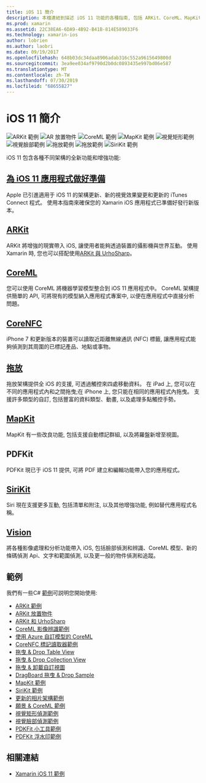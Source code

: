 ```yaml
---
title: iOS 11 簡介
description: 本檔連結到描述 iOS 11 功能的各種指南, 包括 ARKit、CoreML、MapKit、PDFKit、SiriKit、願景 framework 等等。
ms.prod: xamarin
ms.assetid: 22C38EA6-6DA9-4B92-B41B-814E589033F6
ms.technology: xamarin-ios
author: lobrien
ms.author: laobri
ms.date: 09/19/2017
ms.openlocfilehash: 648b03dc34daa8906adab316c552a9615649800d
ms.sourcegitcommit: 3ea9ee034af9790d2b0dc0893435e997bd06e587
ms.translationtype: MT
ms.contentlocale: zh-TW
ms.lasthandoff: 07/30/2019
ms.locfileid: "68655827"
---
```

# <a name="introduction-to-ios-11"></a>iOS 11 簡介

![ARKit 範例](images/arkit.png) ![AR 放置物件](images/arkit2.png) ![CoreML 範例](images/coreml.png) ![MapKit 範例](images/mapkit.png) ![視覺矩形範例](images/vision1.png) ![視覺臉部範例](images/vision2.png) ![拖放範例](images/drag-drop.png) ![拖放範例](images/drag-drop2.png) ![SiriKit 範例](images/sirikit.png)

iOS 11 包含各種不同架構的全新功能和增強功能:

## <a name="preparing-your-app-for-ios-11updating-your-appindexmd"></a>[為 iOS 11 應用程式做好準備](updating-your-app/index.md)

Apple 已引進適用于 iOS 11 的架構更新、新的視覺效果變更和更新的 iTunes Connect 程式。 使用本指南來確保您的 Xamarin iOS 應用程式已準備好發行新版本。

## <a name="arkitarkitindexmd"></a>[ARKit](arkit/index.md)

ARKit 將增強的現實帶入 iOS, 讓使用者能夠透過裝置的攝影機與世界互動。
使用 Xamarin 時, 您也可以搭配使用[ARKit 與 UrhoSharp](arkit/urhosharp.md)。

## <a name="coremlcoremlmd"></a>[CoreML](coreml.md)

您可以使用 CoreML 將機器學習模型整合到 iOS 11 應用程式中。 CoreML 架構提供簡單的 API, 可將現有的模型納入應用程式專案中, 以便在應用程式中直接分析問題。

## <a name="corenfccorenfcmd"></a>[CoreNFC](corenfc.md)

iPhone 7 和更新版本的裝置可以讀取近距離無線通訊 (NFC) 標籤, 讓應用程式能夠偵測到其周圍的已標記產品、地點或事物。

## <a name="drag-and-dropdrag-and-dropmd"></a>[拖放](drag-and-drop.md)

拖放架構提供全 iOS 的支援, 可透過觸控來四處移動資料。 在 iPad 上, 您可以在不同的應用程式內和之間拖曳;在 iPhone 上, 您只能在相同的應用程式內拖曳。 支援許多類型的自訂, 包括豐富的資料類型、動畫, 以及處理多點觸控手勢。

## <a name="mapkitmapkitmd"></a>[MapKit](mapkit.md)

MapKit 有一些改良功能, 包括支援自動標記群組, 以及將羅盤新增至視圖。

## <a name="pdfkit"></a>PDFKit

PDFKit 現已于 iOS 11 提供, 可將 PDF 建立和編輯功能帶入您的應用程式。

## <a name="sirikitsirikitmd"></a>[SiriKit](sirikit.md)

Siri 現在支援更多互動, 包括清單和附注, 以及其他增強功能, 例如替代應用程式名稱。

## <a name="visionvisionmd"></a>[Vision](vision.md)

將各種影像處理和分析功能帶入 iOS, 包括臉部偵測和辨識、CoreML 模型、新的條碼偵測 Api、文字和範圍偵測, 以及更一般的物件偵測和追蹤。

## <a name="samples"></a>範例

我們有一些C# [範例](https://docs.microsoft.com/samples/browse/?products=xamarin&term=Xamarin.iOS+iOS11)可説明您開始使用:

* [ARKit 範例](https://docs.microsoft.com/samples/xamarin/ios-samples/ios11-arkitsample)
* [ARKit 放置物件](https://docs.microsoft.com/samples/xamarin/ios-samples/ios11-arkitplacingobjects)
* [ARKit 和 UrhoSharp](arkit/urhosharp.md)
* [CoreML 影像辨識範例](https://docs.microsoft.com/samples/xamarin/ios-samples/ios11-coremlimagerecognition)
* [使用 Azure 自訂模型的 CoreML](https://docs.microsoft.com/samples/xamarin/ios-samples/ios11-coremlazuremodel)
* [CoreNFC 標記讀取器範例](https://docs.microsoft.com/samples/xamarin/ios-samples/ios11-nfctagreader)
* [拖曳 & Drop Table View](https://docs.microsoft.com/samples/xamarin/ios-samples/ios11-draganddroptableview)
* [拖曳 & Drop Collection View](https://docs.microsoft.com/samples/xamarin/ios-samples/ios11-draganddropcollectionview)
* [拖曳 & 卸載自訂視圖](https://docs.microsoft.com/samples/xamarin/ios-samples/ios11-draganddropcustomview)
* [DragBoard 拖曳 & Drop Sample](https://docs.microsoft.com/samples/xamarin/ios-samples/ios11-draganddropdragboard)
* [MapKit 範例](https://docs.microsoft.com/samples/xamarin/ios-samples/ios11-mapkitsample)
* [SiriKit 範例](https://docs.microsoft.com/samples/xamarin/ios-samples/ios11-sirikitsample)
* [更新的相片架構範例](https://docs.microsoft.com/samples/xamarin/ios-samples/ios11-samplephotoapp)
* [願景 & CoreML 範例](https://docs.microsoft.com/samples/xamarin/ios-samples/ios11-coremlvision)
* [視覺矩形偵測範例](https://docs.microsoft.com/samples/xamarin/ios-samples/ios11-visionrectangles/)
* [視覺臉部偵測範例](https://docs.microsoft.com/samples/xamarin/ios-samples/ios11-visionfaces)
* [PDKFit 小工具範例](https://docs.microsoft.com/samples/xamarin/ios-samples/ios11-pdfannotationwidgetsadvanced)
* [PDFKit 浮水印範例](https://docs.microsoft.com/samples/xamarin/ios-samples/ios11-pdfdocumentwatermark)

## <a name="related-links"></a>相關連結

- [Xamarin iOS 11 範例](https://docs.microsoft.com/samples/browse/?products=xamarin&term=Xamarin.iOS+iOS11)
